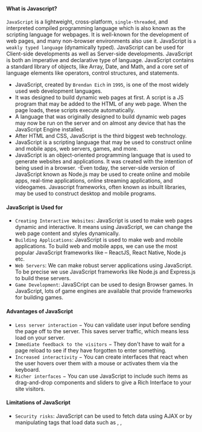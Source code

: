 #### What is Javascript?

`JavaScript` is a lightweight, cross-platform, `single-threaded`, and interpreted compiled programming language which is also known as the scripting language for webpages. It is well-known for the development of web pages, and many non-browser environments also use it. JavaScript is `a weakly typed language` (dynamically typed). JavaScript can be used for Client-side developments as well as Server-side developments. JavaScript is both an imperative and declarative type of language. JavaScript contains a standard library of objects, like Array, Date, and Math, and a core set of language elements like operators, control structures, and statements. 

- JavaScript, created by `Brendan Eich` in `1995`, is one of the most widely used web development languages. 
- It was designed to build dynamic web pages at first. A script is a JS program that may be added to the HTML of any web page. When the page loads, these scripts execute automatically.
- A language that was originally designed to build dynamic web pages may now be run on the server and on almost any device that has the JavaScript Engine installed.
- After HTML and CSS, JavaScript is the third biggest web technology. 
- JavaScript is a scripting language that may be used to construct online and mobile apps, web servers, games, and more. 
- JavaScript is an object-oriented programming language that is used to generate websites and applications. It was created with the intention of being used in a browser. 
-Even today, the server-side version of JavaScript known as Node.js may be used to create online and mobile apps, real-time applications, online streaming applications, and videogames. Javascript frameworks, often known as inbuilt libraries, may be used to construct desktop and mobile programs. 

#### JavaScript is Used for

- `Creating Interactive Websites`: JavaScript is used to make web pages dynamic and interactive. It means using JavaScript, we can change the web page content and styles dynamically.
- `Building Applications`: JavaScript is used to make web and mobile applications. To build web and mobile apps, we can use the most popular JavaScript frameworks like – ReactJS, React Native, Node.js etc.
- `Web Servers`: We can make robust server applications using JavaScript. To be precise we use JavaScript frameworks like Node.js and Express.js to build these servers.
- `Game Development`: JavaSCript can be used to design Browser games. In JavaScript, lots of game engines are available that provide frameworks for building games.

#### Advantages of JavaScript

- `Less server interaction` − You can validate user input before sending the page off to the server. This saves server traffic, which means less load on your server.
- `Immediate feedback to the visitors` − They don't have to wait for a page reload to see if they have forgotten to enter something.
- `Increased interactivity` − You can create interfaces that react when the user hovers over them with a mouse or activates them via the keyboard.
- `Richer interfaces` − You can use JavaScript to include such items as drag-and-drop components and sliders to give a Rich Interface to your site visitors.

#### Limitations of JavaScript

- `Security risks`: JavaScript can be used to fetch data using AJAX or by manipulating tags that load data such as <img>, <object>, <script>. These attacks are called cross-site script attacks. They inject JS that is not part of the site into the visitor’s browser thus fetching the details. 
- `Performance` : JavaScript does not provide the same level of performance as offered by many traditional languages as a complex program written in JavaScript would be comparatively slow. But as JavaScript is used to perform simple tasks in a browser, so performance is not considered a big restriction in its use.
- `Complexity` : To master a scripting language, programmers must have a thorough knowledge of all the programming concepts, core language objects, and client and server-side objects otherwise it would be difficult for them to write advanced scripts using JavaScript.
-  `Weak error handling and type checking facilities` : It is a weakly typed language as there is no need to specify the data type of the variable. So wrong type checking is not performed by compile.
- `Richer interfaces` : You can use JavaScript to include such items as drag-and-drop components and sliders to give a Rich Interface to your site visitors.

---
  
#### JavaScript: Client side Vs Server side

`Client side` programming includes any coding or computation or effects or animation or any sort of interaction your website performs with the user via browser . But server side programming is that which performs all the task in the server only . So the user is unaware of that. Few years ago JavaScript compilers were available only on the client machine (browsers). So java script was called as a client side scripting language. On the client side JavaScript is run by v8 engine (Google chrome). But now in the `server side` also JavaScript is used. The v8 engine (with some modifications to provide the server functionality) is also used in the servers to run js codes. So, in both cases the language is the same, only the environment is different.

`Client Side JavaScript` is an extended version of JavaScript that enables the enhancement and manipulation of web pages and client browsers. In a browser environment , your code will have access to things provided only by the browser, like the document object for the current page, the window, functions like alert that pop up a message, etc. The main tasks of Client side JavaScript are validating input, animation, manipulating UI elements, applying styles, some calculations are done when you don't want the page to refresh so often. In web developing it's the browser, in the user's machine, that runs this code, and is mainly done in javascript . Also, this code must run in a variety of browsers.

`Server Side JavaScript` is an extended version of JavaScript that enables back-end access to databases, file systems, and servers. Server side javascript, is javascript code running over a server local resources , it's just like C# or Java, but the syntax is based on JavaScript. A good example of this is Node.JS , with Node.JS you write javascript to program on the server side, and that code can be seen as normal C#, C, or any other server side language code. Moreover, with server-side code , you can still send javascript to the client-side, but there is a great difference between both, because the client side code is restricted to the clients machine resources, in terms of computing power and permissions. For example client-side javascript can't access the clients hard disk , while with server side you can access your server hard disk without any problem. The primary advantage to server-side scripting is the ability to highly customize the response based on the user's requirements, access rights, or queries into data stores.

---
  
#### JavaScript can be added to your HTML file in two ways

- Internal JavaScript
- External JavaScript
 
#### Internal JavaScript: We can add JS code directly to our HTML file by writing the code inside the `<script>` & `</script>`. The <script> tag can either be placed inside the `<head>` or the `<body>` tag according to the requirement.

#### Example: It is the basic example of using JavaScript code inside of HTML code

```ts
<!DOCTYPE html>
<html lang="en">
 
<head>
    <title>
        Basic Example to Describe JavaScript
    </title>
</head>
  
<body>
    <script>
        console.log("Hey, Whats up?");
    </script>
</body>
 
</html>
```
  
`External JavaScript` : We can create the file with a .js extension and paste the JS code inside of it. After creating the file, add this file in <script src=”file_name.js”> tag, and this <sctipt> can import inside <head> or <body> tag of the HTML file.

#### Example: It is the basic example of using JavaScript javascript code which is written in a different file. By importing that .js file in the head section.
  
```ts
<!DOCTYPE html>
<html lang="en">
 
<head>
    <title>
        Basic Example to Describe JavaScript
    </title>
    <script src="main.js"></script>
</head>
 
<body>
</body>
 
</html>
```
